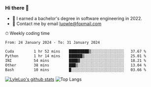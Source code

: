 ### Hi there 👋
<!--I have been a GitHub member for [![Years Badge](https://badges.pufler.dev/years/LyleLuo)](https://badges.pufler.dev)-->
- 🌱 I earned a bachelor's degree in software engineering in 2022.
- 💬 Contact me by email luowle@foxmail.com
<!--
**LyleLuo/LyleLuo** is a ✨ _special_ ✨ repository because its `README.md` (this file) appears on your GitHub profile.

Here are some ideas to get you started:
- 👯 I’m looking to collaborate on ...
- 🤔 I’m looking for help with ...
- 📫 How to reach me: ...
- 😄 Pronouns: ...
- ⚡ Fun fact: ...
-->

<!--💻 Coding Activity Logging

[![Commits Badge](https://badges.pufler.dev/commits/weekly/LyleLuo)](https://badges.pufler.dev)-->

⏱ Weekly coding time

<!--START_SECTION:waka-->

```txt
From: 24 January 2024 - To: 31 January 2024

Cuda         1 hr 52 mins    █████████▒░░░░░░░░░░░░░░░   37.67 %
Python       1 hr 14 mins    ██████▒░░░░░░░░░░░░░░░░░░   25.01 %
INI          54 mins         ████▓░░░░░░░░░░░░░░░░░░░░   18.21 %
Other        38 mins         ███▒░░░░░░░░░░░░░░░░░░░░░   13.04 %
Bash         10 mins         █░░░░░░░░░░░░░░░░░░░░░░░░   03.66 %
```

<!--END_SECTION:waka-->

[![LyleLuo's github stats](https://github-readme-stats.vercel.app/api?username=LyleLuo&count_private=true&show_icons=true&hide=issues&hide_border=true)](https://github.com/anuraghazra/github-readme-stats)
![Top Langs](https://github-readme-stats.vercel.app/api/top-langs/?username=LyleLuo&layout=compact&hide_border=true) 
<!--[![LyleLuo's wakatime stats](https://github-readme-stats.vercel.app/api/wakatime?username=luowle)](https://github.com/anuraghazra/github-readme-stats)-->
